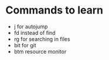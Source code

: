 # Commands to learn
- j for autojump
- fd instead of find
- rg for searching in files
- bit for git
- btm resource monitor
